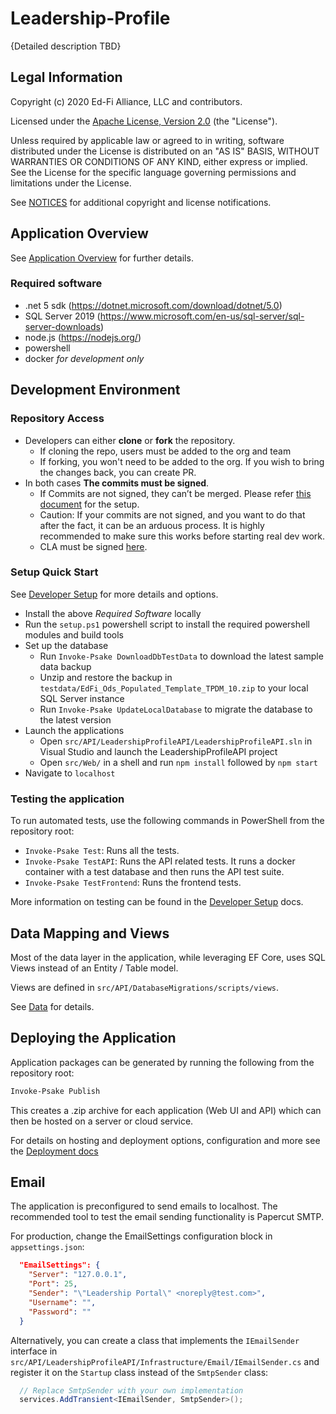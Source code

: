 ﻿# Leadership-Profile

{Detailed description TBD}


## Legal Information

Copyright (c) 2020 Ed-Fi Alliance, LLC and contributors.

Licensed under the [Apache License, Version 2.0](LICENSE) (the "License").

Unless required by applicable law or agreed to in writing, software distributed
under the License is distributed on an "AS IS" BASIS, WITHOUT WARRANTIES OR
CONDITIONS OF ANY KIND, either express or implied. See the License for the
specific language governing permissions and limitations under the License.

See [NOTICES](NOTICES.md) for additional copyright and license notifications.

## Application Overview

See [Application Overview](./docs/application-overview.md) for further details.

### Required software

* .net 5 sdk (https://dotnet.microsoft.com/download/dotnet/5.0)
* SQL Server 2019 (https://www.microsoft.com/en-us/sql-server/sql-server-downloads)
* node.js (https://nodejs.org/)
* powershell
* docker _for development only_

## Development Environment

### Repository Access

* Developers can either **clone** or **fork** the repository.
  * If cloning the repo, users must be added to the org and team
  * If forking, you won't need to be added to the org. If you wish to bring the changes back, you can create PR.
* In both cases **The commits must be signed**.
  * If Commits are not signed, they can’t be merged. Please refer [this document](https://techdocs.ed-fi.org/display/ETKB/Signing+Git+Commits) for the setup.
  * Caution: If your commits are not signed, and you want to do that after the fact, it can be an arduous process. It is highly recommended to make sure this works before starting real dev work.
  * CLA must be signed [here](https://cla-assistant.io/Ed-Fi-Exchange-OSS/Leadership-Profile?pullRequest=3).

### Setup Quick Start

See [Developer Setup](./docs/developer-setup.md) for more details and options.

* Install the above _Required Software_ locally
* Run the `setup.ps1` powershell script to install the required powershell modules and build tools
* Set up the database
  * Run `Invoke-Psake DownloadDbTestData` to download the latest sample data backup
  * Unzip and restore the backup in `testdata/EdFi_Ods_Populated_Template_TPDM_10.zip` to your local SQL Server instance
  * Run `Invoke-Psake UpdateLocalDatabase` to migrate the database to the latest version
* Launch the applications
  * Open `src/API/LeadershipProfileAPI/LeadershipProfileAPI.sln` in Visual Studio and launch the LeadershipProfileAPI project
  * Open `src/Web/` in a shell and run `npm install` followed by `npm start`
* Navigate to `localhost`

### Testing the application

To run automated tests, use the following commands in PowerShell from the repository root:

* `Invoke-Psake Test`: Runs all the tests.
* `Invoke-Psake TestAPI`: Runs the API related tests. It runs a docker container with a test database and then runs the API
  test suite.
* `Invoke-Psake TestFrontend`: Runs the frontend tests.

More information on testing can be found in the [Developer Setup](./docs/developer-setup.md) docs.

## Data Mapping and Views

Most of the data layer in the application, while leveraging EF Core, uses SQL Views instead of an Entity / Table model.

Views are defined in `src/API/DatabaseMigrations/scripts/views`.

See [Data](./docs/data.md) for details.

## Deploying the Application

Application packages can be generated by running the following from the repository root:

```powershell
Invoke-Psake Publish
```

This creates a .zip archive for each application (Web UI and API) which can then be hosted on a server or cloud service.

For details on hosting and deployment options, configuration and more see the [Deployment docs](./docs/deployment.md)

## Email

The application is preconfigured to send emails to localhost.
The recommended tool to test the email sending functionality is Papercut SMTP.

For production, change the EmailSettings configuration block in `appsettings.json`:

```json
  "EmailSettings": {
    "Server": "127.0.0.1",
    "Port": 25,
    "Sender": "\"Leadership Portal\" <noreply@test.com>",
    "Username": "",
    "Password": ""
  }
```

Alternatively, you can create a class that implements the `IEmailSender` interface
in `src/API/LeadershipProfileAPI/Infrastructure/Email/IEmailSender.cs` and register it
on the `Startup` class instead of the `SmtpSender` class:

```csharp
  // Replace SmtpSender with your own implementation
  services.AddTransient<IEmailSender, SmtpSender>();
```
